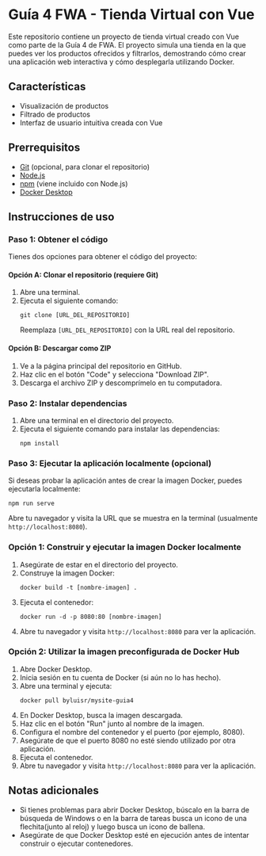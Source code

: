 # Guía 4 FWA - Tienda Virtual con Vue

Este repositorio contiene un proyecto de tienda virtual creado con Vue como parte de la Guía 4 de FWA. El proyecto simula una tienda en la que puedes ver los productos ofrecidos y filtrarlos, demostrando cómo crear una aplicación web interactiva y cómo desplegarla utilizando Docker.

## Características

- Visualización de productos
- Filtrado de productos
- Interfaz de usuario intuitiva creada con Vue

## Prerrequisitos

- [Git](https://git-scm.com/) (opcional, para clonar el repositorio)
- [Node.js](https://nodejs.org/)
- [npm](https://www.npmjs.com/) (viene incluido con Node.js)
- [Docker Desktop](https://www.docker.com/products/docker-desktop/)

## Instrucciones de uso

### Paso 1: Obtener el código

Tienes dos opciones para obtener el código del proyecto:

#### Opción A: Clonar el repositorio (requiere Git)

1. Abre una terminal.
2. Ejecuta el siguiente comando:
   ```
   git clone [URL_DEL_REPOSITORIO]
   ```
   Reemplaza `[URL_DEL_REPOSITORIO]` con la URL real del repositorio.

#### Opción B: Descargar como ZIP

1. Ve a la página principal del repositorio en GitHub.
2. Haz clic en el botón "Code" y selecciona "Download ZIP".
3. Descarga el archivo ZIP y descomprímelo en tu computadora.

### Paso 2: Instalar dependencias

1. Abre una terminal en el directorio del proyecto.
2. Ejecuta el siguiente comando para instalar las dependencias:
   ```
   npm install
   ```

### Paso 3: Ejecutar la aplicación localmente (opcional)

Si deseas probar la aplicación antes de crear la imagen Docker, puedes ejecutarla localmente:

```
npm run serve
```

Abre tu navegador y visita la URL que se muestra en la terminal (usualmente `http://localhost:8080`).

### Opción 1: Construir y ejecutar la imagen Docker localmente

1. Asegúrate de estar en el directorio del proyecto.
2. Construye la imagen Docker:
   ```
   docker build -t [nombre-imagen] .
   ```
3. Ejecuta el contenedor:
   ```
   docker run -d -p 8080:80 [nombre-imagen]
   ```
4. Abre tu navegador y visita `http://localhost:8080` para ver la aplicación.

### Opción 2: Utilizar la imagen preconfigurada de Docker Hub

1. Abre Docker Desktop.
2. Inicia sesión en tu cuenta de Docker (si aún no lo has hecho).
3. Abre una terminal y ejecuta:
   ```
   docker pull byluisr/mysite-guia4
   ```
4. En Docker Desktop, busca la imagen descargada.
5. Haz clic en el botón "Run" junto al nombre de la imagen.
6. Configura el nombre del contenedor y el puerto (por ejemplo, 8080).
7. Asegúrate de que el puerto 8080 no esté siendo utilizado por otra aplicación.
8. Ejecuta el contenedor.
9. Abre tu navegador y visita `http://localhost:8080` para ver la aplicación.

## Notas adicionales

- Si tienes problemas para abrir Docker Desktop, búscalo en la barra de búsqueda de Windows o en la barra de tareas busca un icono de una flechita(junto al reloj) y luego busca un icono de ballena.
- Asegúrate de que Docker Desktop esté en ejecución antes de intentar construir o ejecutar contenedores.
